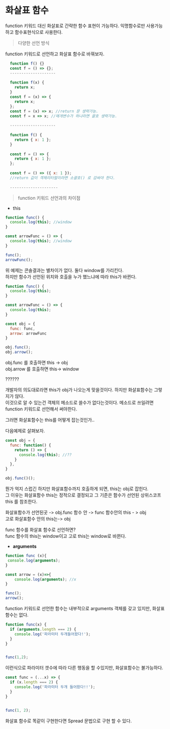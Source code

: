 # 화살표 함수

function 키워드 대신 화살표로 간략한 함수 표현이 가능하다. 익명함수로만 사용가능하고  함수표현식으로 사용한다.



> 다양한 선언 방식

function 키워드로 선언하고 화살표 함수로 바꿔보자.

```javascript
  function f() {}
  const f = () => {};
  --------------------
  
  function f(x) {
    return x;
  }
  const f = (x) => {
    return x;
  };
  const f = (x) => x; //return 문 생략가능.
  const f = x => x; //매개변수가 하나라면 괄호 생략가능.
  
  --------------------
  
  function f() {
    return { x: 1 };
  }
  
  const f = () => {
    return { x: 1 };
  };
  
  const f = () => ({ x: 1 }); 
  //return 값이 객체리터럴이라면 소괄호() 로 감싸야 한다.
  
  ---------------------
```

> function 키워드 선언과의 차이점

* this

```javascript
function func() {
  console.log(this); //window
}

const arrowFunc = () => {
  console.log(this); //window
}

func();
arrowFunc();
```

위 예제는 콘솔결과는 별차이가 없다. 둘다 window를 가리킨다.  
하지만 함수가 선언된 위치와 호출을 누가 했느냐에 따라 this가 바뀐다.

```javascript
function func() {
  console.log(this);
}

const arrowFunc = () => {
  console.log(this);
}

const obj = {
  func: func,
  arrow: arrowFunc
}

obj.func();
obj.arrow();

```

obj.func 를 호출하면 this -&gt; obj  
obj.arrow 를 호출하면 this-&gt; window 

??????

개발자의 의도대로라면 this가 obj가 나오는게 맞을것이다. 하지만 화살표함수는 그렇지가 않다.  
이것으로 알 수 있는건 객체의 메소드로 쓸수가 없다는것이다. 메소드로 쓰일려면 function 키워드로 선언해서 써야한다. 

그러면 화살표함수는 this를 어떻게 잡는것인가..

다음예제로 살펴보자.

```javascript
const obj = {
  func: function() {
    return () => {
      console.log(this); //??
    }
  },
}

obj.func()();

```

뭔가 억지 스럽긴 하지만 화살표함수까지 호출하게 되면, this는 obj로 잡힌다.  
그 이유는 화살표함수 this는 정적으로 결정되고 그 기준은 함수가 선언된 상위스코프 this 를 참조한다.

화살표함수가 선언된곳 -&gt; obj.func 함수 안 -&gt; func 함수안의 this - &gt; obj   
고로 화살표함수 안의 this는-&gt; obj  
  
func 함수를 화살표 함수로 선언하면?  
func 함수의 this는 window이고 고로 this는 window로 바뀐다.

* **arguments**

```javascript
function func (x){
 console.log(arguments);
}

const arrow = (x)=>{
	console.log(arguments); //x
}

func();
arrow();
```

function 키워드로 선언한 함수는 내부적으로 arguments 객체를 갖고 있지만, 화살표 함수는 없다.

```javascript
function func(x) {
  if (arguments.length === 2) {
    console.log('파라미터 두개들어왔다!');
  }
}


func(1,2);
```

이런식으로 파라미터 갯수에 따라 다른 행동을 할 수있지만, 화살표함수는 불가능하다.

```javascript
const func = (...x) => {
  if (x.length === 2) {
    console.log('파라미터 두개 들어왔다!!');
  }
}


func(1, 2);

```

화살표 함수로 똑같이 구현한다면  Spread 문법으로 구현 할 수 있다.

